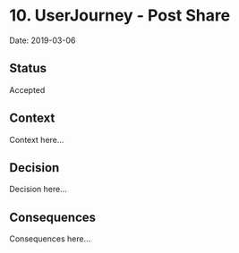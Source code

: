 # 10. UserJourney - Post Share

Date: 2019-03-06

## Status

Accepted

## Context

Context here...

## Decision

Decision here...

## Consequences

Consequences here...
